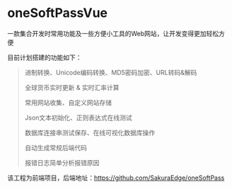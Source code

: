 # oneSoftPassVue
一款集合开发时常用功能及一些方便小工具的Web网站，让开发变得更加轻松方便

目前计划搭建的功能如下：

> 进制转换、Unicode编码转换、MD5密码加密、URL转码&解码
>
> 全球货币实时更新 & 实时汇率计算
>
> 常用网站收集、自定义网站存储
>
> Json文本初始化、正则表达式在线测试
>
> 数据库连接串测试保存、在线可视化数据库操作
>
> 自动生成常规后端代码
>
> 报错日志简单分析报错原因

该工程为前端项目，后端地址：https://github.com/SakuraEdge/oneSoftPass
